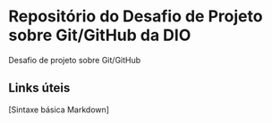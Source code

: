 # Repositório do Desafio de Projeto sobre Git/GitHub da DIO
Desafio de projeto sobre Git/GitHub

## Links úteis
[Sintaxe básica Markdown]

